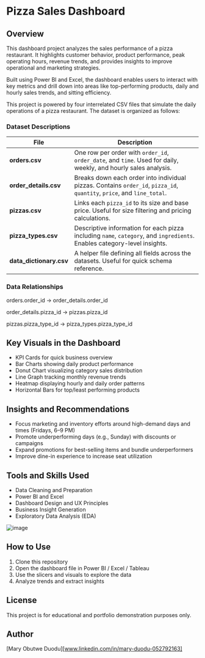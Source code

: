# Pizza Sales Dashboard

## Overview

This dashboard project analyzes the sales performance of a pizza restaurant. It highlights customer behavior, product performance, peak operating hours, revenue trends, and provides insights to improve operational and marketing strategies.

Built using Power BI and Excel, the dashboard enables users to interact with key metrics and drill down into areas like top-performing products, daily and hourly sales trends, and sitting efficiency.

This project is powered by four interrelated CSV files that simulate the daily operations of a pizza restaurant. The dataset is organized as follows:


### Dataset Descriptions

| File | Description |
|------|-------------|
| **orders.csv** | One row per order with `order_id`, `order_date`, and `time`. Used for daily, weekly, and hourly sales analysis. |
| **order_details.csv** | Breaks down each order into individual pizzas. Contains `order_id`, `pizza_id`, `quantity`, `price`, and `line_total`. |
| **pizzas.csv** | Links each `pizza_id` to its size and base price. Useful for size filtering and pricing calculations. |
| **pizza_types.csv** | Descriptive information for each pizza including `name`, `category`, and `ingredients`. Enables category-level insights. |
| **data_dictionary.csv** | A helper file defining all fields across the datasets. Useful for quick schema reference. |

### Data Relationships


orders.order_id         →  order_details.order_id

order_details.pizza_id  →  pizzas.pizza_id

pizzas.pizza_type_id    →  pizza_types.pizza_type_id 

## Key Visuals in the Dashboard

- KPI Cards for quick business overview  
- Bar Charts showing daily product performance  
- Donut Chart visualizing category sales distribution  
- Line Graph tracking monthly revenue trends  
- Heatmap displaying hourly and daily order patterns  
- Horizontal Bars for top/least performing products

## Insights and Recommendations

- Focus marketing and inventory efforts around high-demand days and times (Fridays, 6–9 PM)  
- Promote underperforming days (e.g., Sunday) with discounts or campaigns  
- Expand promotions for best-selling items and bundle underperformers  
- Improve dine-in experience to increase seat utilization  

## Tools and Skills Used

- Data Cleaning and Preparation  
- Power BI and Excel  
- Dashboard Design and UX Principles  
- Business Insight Generation  
- Exploratory Data Analysis (EDA)

![image](https://github.com/user-attachments/assets/bb649690-f070-4e9d-a2ef-76a87f408adf)



## How to Use

1. Clone this repository  
2. Open the dashboard file in Power BI / Excel / Tableau  
3. Use the slicers and visuals to explore the data  
4. Analyze trends and extract insights

## License

This project is for educational and portfolio demonstration purposes only.

## Author
[Mary Obutwe Duodu][www.linkedin.com/in/mary-duodu-052792163]

